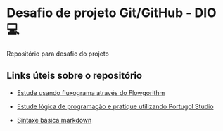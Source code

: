 # Desafio de projeto Git/GitHub - DIO :computer:
Repositório para desafio do projeto

## Links úteis sobre o repositório

- [Estude usando fluxograma através do Flowgorithm](http://www.flowgorithm.org/download/index.html)

- [Estude lógica de programação e pratique utilizando Portugol Studio](http://lite.acad.univali.br/portugol/)

- [Sintaxe básica markdown](https://www.markdownguide.org/basic-syntax/)

